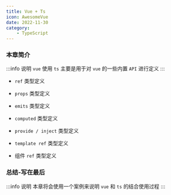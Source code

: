 ```yaml
---
title: Vue + Ts
icon: AwesomeVue
date: 2022-11-30
category:
    - TypeScript
---
```


### 本章简介
:::info 说明
`vue` 使用 `ts` 主要是用于对 `vue` 的一些内置 `API` 进行定义
:::

- `ref` 类型定义

- `props` 类型定义

- `emits` 类型定义

- `computed` 类型定义

- `provide / inject` 类型定义

- `template ref` 类型定义

- 组件 `ref` 类型定义


### 总结-写在最后
:::info 说明
本章将会使用一个案例来说明 `vue` 和 `ts` 的结合使用过程
:::
